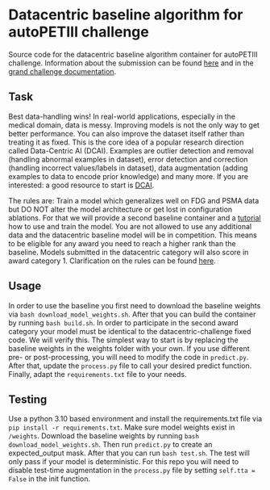 # Datacentric baseline algorithm for autoPETIII challenge

Source code for the datacentric baseline algorithm container for autoPETIII challenge. Information about the 
submission can be found [here](https://autopet-iii.grand-challenge.org/submission/) and in the [grand challenge 
documentation](https://grand-challenge.org/documentation/).

## Task
Best data-handling wins! In real-world applications, especially in the medical domain, data is messy. Improving 
models is not the only way to get better performance. You can also improve the dataset itself rather than treating 
it as fixed. This is the core idea of a popular research direction called Data-Centric AI (DCAI). Examples are 
outlier detection and removal (handling abnormal examples in dataset), error detection and correction (handling 
incorrect values/labels in dataset), data augmentation (adding examples to data to encode prior knowledge)  and many 
more. If you are interested: a good resource to start is [DCAI](https://dcai.csail.mit.edu/).

The rules are: Train a model which generalizes well on FDG and PSMA data but DO NOT alter the model architecture or 
get lost in configuration ablations. For that we will provide a second baseline container and a 
[tutorial](https://github.com/ClinicalDataScience/datacentric-challenge/tree/main) how to use and train the model. You are 
not allowed to use any additional data and the datacentric baseline model will be in competition. This means to be 
eligible for any award you need to reach a higher rank than the baseline. Models submitted in the datacentric 
category will also score in award category 1. Clarification on the rules can be found 
[here](https://autopet-iii.grand-challenge.org/rules/).

## Usage 

In order to use the baseline you first need to download the baseline weights via `bash download_model_weights.sh`. 
After that you can build the container by running `bash build.sh`. In order to participate in the second award 
category your model must be identical to the datacentric-challenge fixed code. We will verify this. The simplest way 
to start is by replacing the baseline weights in the weights folder with your own. If you use different pre- or 
post-processing, you will need to modify the code in `predict.py`. After that, update the `process.py` file to call 
your desired predict function. Finally, adapt the `requirements.txt` file to your needs.
## Testing

Use a python 3.10 based environment and install the requirements.txt file via `pip install -r requirements.txt`. 
Make sure model weights exist in `/weights`. Download the baseline weights by running `bash download_model_weights.sh`. 
Then run `predict.py` to create an expected_output mask. After that you can run `bash test.sh`. The test will 
only pass if your model is deterministic. For this repo you will need to disable test-time augmentation in the 
`process.py` file by setting `self.tta = False` in the init function. 

